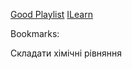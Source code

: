 [Good Playlist](https://youtube.com/playlist?list=PL0o_zxa4K1BWziAvOKdqsMFSB_MyyLAqS&feature=shared)
[ILearn](https://youtube.com/playlist?list=PLH1iFGL1sy5in-C63fUqKJHKr0D_EMjdf&feature=shared)


Bookmarks:


Складати хімічні рівняння 
